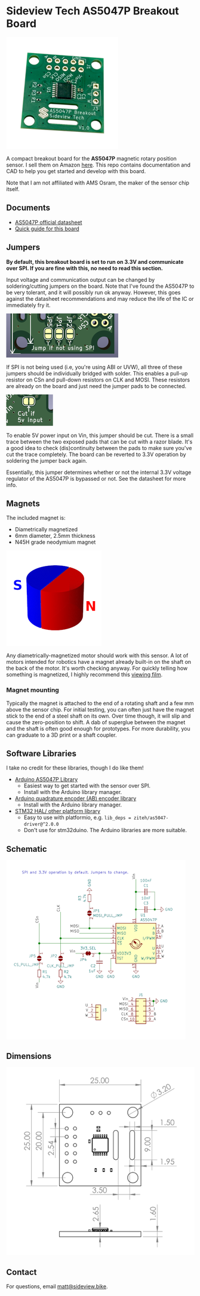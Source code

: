 # Sideview Tech AS5047P Breakout Board

![AS5047P Breakout Board](img/top_view_scale.png)

A compact breakout board for the **AS5047P** magnetic rotary position sensor. I sell them on Amazon [here](https://a.co/d/bI0XgS7). This repo contains documentation and CAD to help you get started and develop with this board.

Note that I am not affiliated with AMS Osram, the maker of the sensor chip itself.

## Documents
- [AS5047P official datasheet](http://bit.ly/as5047p)
- [Quick guide for this board](docs/sideview_as5047p_quick_guide.pdf)

## Jumpers
**By default, this breakout board is set to run on 3.3V and communicate over SPI. If you are fine with this, no need to read this section.** 

Input voltage and communication output can be changed by soldering/cutting jumpers on the board. Note that I've found the AS5047P to be very tolerant, and it will possibly run ok anyway. However, this goes against the datasheet recommendations and may reduce the life of the IC or immediately fry it.

![SPI Jumpers](img/SPI_jumpers.png)

If SPI is not being used (i.e, you're using ABI or UVW), all three of these jumpers should be individually bridged with solder. This enables a pull-up resistor on CSn and pull-down resistors on CLK and MOSI. These resistors are already on the board and just need the jumper pads to be connected.

![3V/5V Jumper](img/3v_5v_jumpers.png)

To enable 5V power input on Vin, this jumper should be cut. There is a small trace between the two exposed pads that can be cut with a razor blade. It's a good idea to check (dis)continuity between the pads to make sure you've cut the trace completely. The board can be reverted to 3.3V operation by soldering the jumper back again.

Essentially, this jumper determines whether or not the internal 3.3V voltage regulator of the AS5047P is bypassed or not. See the datasheet for more info.

## Magnets
The included magnet is:
- Diametrically magnetized
- 6mm diameter, 2.5mm thickness
- N45H grade neodymium magnet

![diametric magnet diagram](img/diametric_magnet_scale.png)

Any diametrically-magnetized motor should work with this sensor. A lot of motors intended for robotics have a magnet already built-in on the shaft on the back of the motor. It's worth checking anyway. For quickly telling how something is magnetized, I highly recommend this [viewing film](https://www.amazon.com/dp/B0BCFM83XB).

### Magnet mounting
Typically the magnet is attached to the end of a rotating shaft and a few mm above the sensor chip. For initial testing, you can often just have the magnet stick to the end of a steel shaft on its own. Over time though, it will slip and cause the zero-position to shift. A dab of superglue between the magnet and the shaft is often good enough for prototypes. For more durability, you can graduate to a 3D print or a shaft coupler.

## Software Libraries
I take no credit for these libraries, though I do like them!
- [Arduino AS5047P Library](https://github.com/jonas-merkle/AS5047P)
   - Easiest way to get started with the sensor over SPI.
   - Install with the Arduino library manager.
- [Arduino quadrature encoder (AB) encoder library](https://github.com/PaulStoffregen/Encoder)
   - Install with the Arduino library manager.
- [STM32 HAL/ other platform library](https://github.com/ziteh/as5047p-driver)
   - Easy to use with platformio, e.g. `lib_deps = ziteh/as5047-driver@^2.0.0`
   - Don't use for stm32duino. The Arduino libraries are more suitable.


## Schematic
![Schematic](img/schematic_web.png)

## Dimensions
![dimensions](img/as5047_dimensions.png)

## Contact
For questions, email [matt@sideview.bike](mailto:matt@sideview.bike).
